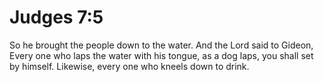 # Judges 7:5

So he brought the people down to the water. And the Lord said to Gideon, Every one who laps the water with his tongue, as a dog laps, you shall set by himself. Likewise, every one who kneels down to drink.
